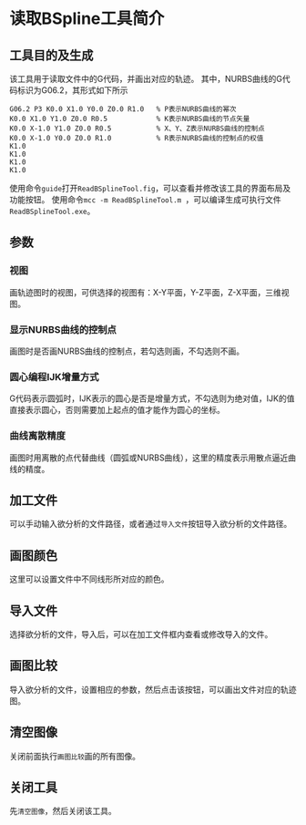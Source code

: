 # 读取BSpline工具简介
## 工具目的及生成
该工具用于读取文件中的G代码，并画出对应的轨迹。
其中，NURBS曲线的G代码标识为G06.2，其形式如下所示
```
G06.2 P3 K0.0 X1.0 Y0.0 Z0.0 R1.0	% P表示NURBS曲线的幂次
K0.0 X1.0 Y1.0 Z0.0 R0.5			% K表示NURBS曲线的节点矢量
K0.0 X-1.0 Y1.0 Z0.0 R0.5			% X、Y、Z表示NURBS曲线的控制点
K0.0 X-1.0 Y0.0 Z0.0 R1.0			% R表示NURBS曲线的控制点的权值
K1.0
K1.0
K1.0
K1.0
```

使用命令`guide`打开`ReadBSplineTool.fig`，可以查看并修改该工具的界面布局及功能按钮。
使用命令`mcc -m ReadBSplineTool.m `，可以编译生成可执行文件`ReadBSplineTool.exe`。

## 参数
### 视图
画轨迹图时的视图，可供选择的视图有：X-Y平面，Y-Z平面，Z-X平面，三维视图。
### 显示NURBS曲线的控制点
画图时是否画NURBS曲线的控制点，若勾选则画，不勾选则不画。
### 圆心编程IJK增量方式
G代码表示圆弧时，IJK表示的圆心是否是增量方式，不勾选则为绝对值，IJK的值直接表示圆心，否则需要加上起点的值才能作为圆心的坐标。
### 曲线离散精度
画图时用离散的点代替曲线（圆弧或NURBS曲线），这里的精度表示用散点逼近曲线的精度。
## 加工文件
可以手动输入欲分析的文件路径，或者通过`导入文件`按钮导入欲分析的文件路径。
## 画图颜色
这里可以设置文件中不同线形所对应的颜色。
## 导入文件
选择欲分析的文件，导入后，可以在加工文件框内查看或修改导入的文件。
## 画图比较
导入欲分析的文件，设置相应的参数，然后点击该按钮，可以画出文件对应的轨迹图。
## 清空图像
关闭前面执行`画图比较`画的所有图像。
## 关闭工具
先`清空图像`，然后关闭该工具。
